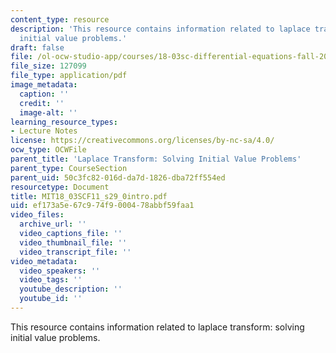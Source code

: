 ```yaml
---
content_type: resource
description: 'This resource contains information related to laplace transform: solving
  initial value problems.'
draft: false
file: /ol-ocw-studio-app/courses/18-03sc-differential-equations-fall-2011/ef173a5e67c974f9000478abbf59faa1_MIT18_03SCF11_s29_0intro.pdf
file_size: 127099
file_type: application/pdf
image_metadata:
  caption: ''
  credit: ''
  image-alt: ''
learning_resource_types:
- Lecture Notes
license: https://creativecommons.org/licenses/by-nc-sa/4.0/
ocw_type: OCWFile
parent_title: 'Laplace Transform: Solving Initial Value Problems'
parent_type: CourseSection
parent_uid: 50c3fc82-016d-da7d-1826-dba72ff554ed
resourcetype: Document
title: MIT18_03SCF11_s29_0intro.pdf
uid: ef173a5e-67c9-74f9-0004-78abbf59faa1
video_files:
  archive_url: ''
  video_captions_file: ''
  video_thumbnail_file: ''
  video_transcript_file: ''
video_metadata:
  video_speakers: ''
  video_tags: ''
  youtube_description: ''
  youtube_id: ''
---
```

This resource contains information related to laplace transform: solving initial value problems.